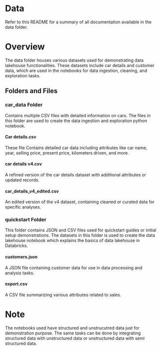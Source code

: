 # Data

Refer to this README for a summary of all documentation available in the data folder.

# Overview

The data folder houses various datasets used for demonstrating data lakehouse functionalities. These datasets include car details and customer data, which are used in the notebooks for data ingestion, cleaning, and exploration tasks.

## Folders and Files

### car_data Folder

Contains multiple CSV files with detailed information on cars. The files in this folder are used to create the data ingestion and exploration python notebook.

#### Car details.csv

These file Contains detailed car data including attributes like car name, year, selling price, present price, kilometers driven, and more.

#### car details v4.csv
A refined version of the car details dataset with additional attributes or updated records.

#### car_details_v4_edited.csv

An edited version of the v4 dataset, containing cleaned or curated data for specific analyses.

### quickstart Folder

This folder contains JSON and CSV files used for quickstart guides or initial setup demonstrations. The datasets in this folder is used to create the data lakehouse notebook which explains the basics of data lakehouse in Databricks.

#### customers.json

A JSON file containing customer data for use in data processing and analysis tasks.

#### export.csv

A CSV file summarizing various attributes related to sales. 

# Note

The notebooks used have structured and unstrucutred data just for demonstration purpose. The same tasks can be done by integrating structured data with unstructured data or unstructured data with semi structured data.

